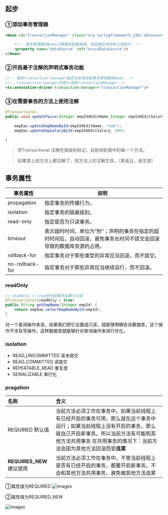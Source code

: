 ## 起步

### ①添加事务管理器

```xml
<bean id="transactionManager" class="org.springframework.jdbc.datasource.DataSourceTransactionManager">
   
    <!-- 事务管理器的bean只需要装配数据源，其他属性保持默认值即可 -->
    <property name="dataSource" ref="druidDataSource"/>
</bean>
```

### ②开启基于注解的声明式事务功能

```xml
<!-- 属性transaction-manager指定当前使用是事务管理器的bean -->
<!-- transaction-manager的默认值是transactionManager-->
<tx:annotation-driven transaction-manager="transactionManager"/>
```

### ③在需要事务的方法上使用注解

```java
@Transactional
public void updateTwice(Integer empId4EditName,Integer empId4EditSalary) {
 
    empDao.updateEmpNameById(empId4EditName, "tom");
    empDao.updateEmpSalaryById(empId4EditSalary, 300);
 
}
```

> @Transactional 注解在类级别标记，会影响到类中的每一个方法。
>
> 如果类上和方法上都注解了，则方法上的注解生效。（离谁近，谁生效）

## 事务属性

| 事务属性        | 说明                                                         |
| --------------- | ------------------------------------------------------------ |
| propagation     | 指定事务的传播行为。                                         |
| isolation       | 指定事务的隔离级别。                                         |
| read-only       | 指定是否为只读事务。                                         |
| timeout         | 表示超时时间，单位为“秒”；声明的事务在指定的超时时间后，自动回滚，避免事务长时间不提交会回滚导致的数据库资源的占用。 |
| rollback-for    | 指定事务对于那些类型的异常应当回滚，而不提交。               |
| no-rollback-for | 指定事务对于那些异常应当继续运行，而不回滚。                 |

### readOnly

```java
// readOnly = true把当前事务设置为只读
@Transactional(readOnly = true)
public String getEmpName(Integer empId) {
    return empDao.selectEmpNameById(empId);
}
```

对一个查询操作来说，如果我们把它设置成只读，就能够明确告诉数据库，这个操作不涉及写操作。这样数据库就能够针对查询操作来进行优化。

### isolation

- READ_UNCOMMITTED  读未提交
- READ_COMMITTED       读提交
- REPEATABLE_READ      重复度
- SERIALIZABLE              串行化

### pragation

| 名称                      | 含义                                                         |
| :------------------------ | :----------------------------------------------------------- |
| REQUIRED 默认值           | 当前方法必须工作在事务中。如果当前线程上有已经开启的事务可用，那么就在这个事务中运行；如果当前线程上没有开启的事务，那么就自己开启新事务。所以当前方法有可能和其他方法共用事务 在共用事务的情况下：当前方法会因为其他方法回滚而受**连累** |
| **REQUIRES_NEW** 建议使用 | 当前方法必须工作在事务中。不管当前线程上是否有已经开启的事务，都要开启新事务。不会和其他方法共用事务，避免被其他方法连累 |

①属性值为REQUIRED
![images](D:\Documents\Java\Spring\assets\传播行为1.png)

②属性值为REQUIRED_NEW

![images](D:\Documents\Java\Spring\assets\传播行为2.png)